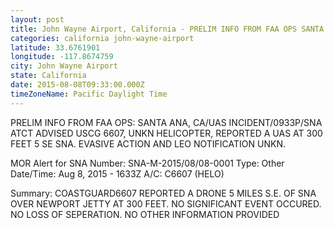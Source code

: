 ```yaml
---
layout: post
title: John Wayne Airport, California - PRELIM INFO FROM FAA OPS SANTA ANA CA UAS INCIDENT 0933P SNA ATCT ADVISED USCG
categories: california john-wayne-airport
latitude: 33.6761901
longitude: -117.8674759
city: John Wayne Airport
state: California
date: 2015-08-08T09:33:00.000Z
timeZoneName: Pacific Daylight Time
---
```


PRELIM INFO FROM FAA OPS: SANTA ANA, CA/UAS INCIDENT/0933P/SNA ATCT ADVISED USCG 6607, UNKN HELICOPTER, REPORTED A UAS AT 300 FEET 5 SE SNA. EVASIVE ACTION AND LEO NOTIFICATION UNKN. 


MOR Alert for SNA
Number: SNA-M-2015/08/08-0001
Type: Other
Date/Time: Aug 8, 2015 - 1633Z
A/C: C6607 (HELO)

Summary: COASTGUARD6607 REPORTED A DRONE 5 MILES S.E. OF SNA OVER NEWPORT JETTY AT 300 FEET. NO SIGNIFICANT EVENT OCCURED. NO LOSS OF SEPERATION. NO OTHER INFORMATION PROVIDED